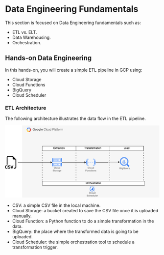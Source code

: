 # Data Engineering Fundamentals

This section is focused on Data Engineering fundamentals such as:

* ETL vs. ELT.
* Data Warehousing.
* Orchestration.

## Hands-on Data Engineering

In this hands-on, you will create a simple ETL pipeline in GCP using:

* Cloud Storage
* Cloud Functions
* BigQuery
* Cloud Scheduler

### ETL Architecture

The following architecture illustrates the data flow in the ETL pipeline.

![ETL Architecture](imgs/etl-architecture.drawio.png)

* CSV: a simple CSV file in the local machine.
* Cloud Storage: a bucket created to save the CSV file once it is uploaded manually.
* Cloud Function: a Python function to do a simple transformation in the data.
* BigQuery: the place where the transformed data is going to be uploaded.
* Cloud Scheduler: the simple orchestration tool to schedule a transformation trigger.
